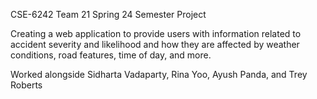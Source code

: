 CSE-6242 Team 21 Spring 24 Semester Project

Creating a web application to provide users with information related to accident severity and likelihood and how they are affected by weather conditions, road features, time of day, and more.

Worked alongside Sidharta Vadaparty, Rina Yoo, Ayush Panda, and Trey Roberts
